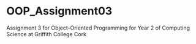 # OOP_Assignment03

Assignment 3 for Object-Oriented Programming for Year 2 of Computing Science at Griffith College Cork

